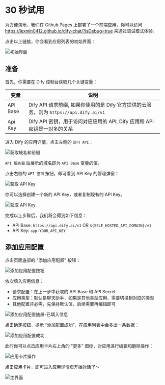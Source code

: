 # 30 秒试用

为方便演示，我们在 Github Pages 上部署了一个前端应用，你可以访问 https://lexmin0412.github.io/dify-chat/?isDebug=true 来通过调试模式体验。

点击以上链接，你会看到应用列表的初始界面：

![初始界面](/apps_init.png)

## 准备

首先，你需要在 Dify 控制台获取几个关键变量：

| 变量     | 说明                                                                                   |
| -------- | -------------------------------------------------------------------------------------- |
| API Base | Dify API 请求前缀, 如果你使用的是 Dify 官方提供的云服务，则为 `https://api.dify.ai/v1` |
| Api Key  | Dify API 密钥，用于访问对应应用的 API, Dify 应用和 API 密钥是一对多的关系              |

进入 Dify 的应用详情，点击左侧的 `访问 API`：

![获取域名和前缀](/get_api_base.png)

`API 服务器` 后展示的域名即为 `API Base` 变量的值。

点击右侧的 `API 密钥` 按钮，即可看到 API Key 的管理弹窗：

![获取 API Key](/get_api_key_entry.png)

你可以选择创建一个新的 API Key，或者复制现有的 API Key。

![获取 API Key](/get_api_key.png)

完成以上步骤后，我们将会得到如下信息：

- API Base: `https://api.dify.ai/v1` OR `${SELF_HOSTED_API_DOMAIN}/v1`
- API Key: `app-YOUR_API_KEY`

## 添加应用配置

点击页面底部的 "添加应用配置" 按钮：

![添加应用配置按钮](/guide_mtapp_setting.png)

依次填入应用信息：

- 请求配置：在上一步中获取的 API Base 和 API Secret
- 应用类型：默认是聊天助手，如果是其他类型应用，需要切换到对应的类型
- 其他配置非必需，先保持默认值，后续需要再编辑即可

![添加应用配置抽屉-已填入信息](/guide_mtapp_setting_add_fulfilled.png)

点击确定按钮，提示 “添加配置成功”，在应用列表中会多出一条数据：

![添加应用配置成功](/guide_mtapp_setting_add_success.png)

此时你可以点击应用卡片右上角的 "更多" 图标，对应用进行编辑和删除操作：

![应用卡片操作](/guide_mtapp_app_actions.png)

点击应用卡片，即可进入应用详情页开始对话了～

![主界面](/guide_mtapp_main.png)
